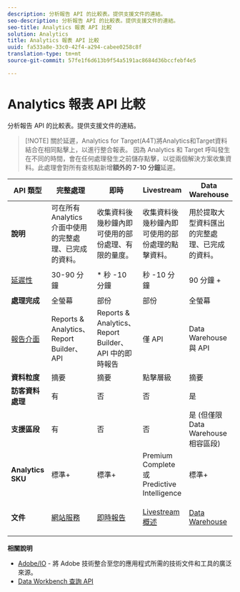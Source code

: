 ```yaml
---
description: 分析報告 API 的比較表。提供支援文件的連結。
seo-description: 分析報告 API 的比較表。提供支援文件的連結。
seo-title: Analytics 報表 API 比較
solution: Analytics
title: Analytics 報表 API 比較
uuid: fa533a8e-33c0-42f4-a294-cabee0258c8f
translation-type: tm+mt
source-git-commit: 57fe1f6d613b9f54a5191ac8684d36bccfebf4e5

---
```



# Analytics 報表 API 比較

分析報告 API 的比較表。提供支援文件的連結。

> [!NOTE] 關於延遲，Analytics for Target(A4T)將Analytics和Target資料結合在相同點擊上，以進行整合報表。 因為 Analytics 和 Target 呼叫發生在不同的時間，會在任何處理發生之前儲存點擊，以從兩個解決方案收集資料。此處理會對所有查核點新增&#x200B;**額外的 7-10 分鐘**&#x200B;延遲。

<table id="table_7AF4FD678D494063ADF459B3CBC3EF3F"> 
 <thead> 
  <tr> 
   <th colname="col1" class="entry"> API 類型 </th> 
   <th colname="col2" class="entry"> 完整處理 </th> 
   <th colname="col3" class="entry"> 即時 </th> 
   <th colname="col4" class="entry"> Livestream </th> 
   <th colname="col5" class="entry"> Data Warehouse </th> 
  </tr> 
 </thead>
 <tbody> 
  <tr> 
   <td colname="col1"> <b>說明</b> </td> 
   <td colname="col2"> 可在所有 Analytics 介面中使用的完整處理、已完成的資料。 </td> 
   <td colname="col3"> 收集資料後幾秒鐘內即可使用的部份處理、有限的量度。 </td> 
   <td colname="col4"> 收集資料後幾秒鐘內即可使用的部份處理的點擊資料。 </td> 
   <td colname="col5"> 用於提取大型資料匯出的完整處理、已完成的資料。 </td> 
  </tr> 
  <tr> 
   <td colname="col1"> <p><a href="https://marketing.adobe.com/resources/help/en_US/analytics/whitepapers/analytics-data-availability.pdf"  > 延遲性</a> </p> </td> 
   <td colname="col2"> 30-90 分鐘 </td> 
   <td colname="col3"> * 秒 -10 分鐘 </td> 
   <td colname="col4"> 秒 -10 分鐘 </td> 
   <td colname="col5"> 90 分鐘 + </td> 
  </tr> 
  <tr> 
   <td colname="col1"> <b>處理完成</b> </td> 
   <td colname="col2"> 全螢幕 </td> 
   <td colname="col3"> 部份 </td> 
   <td colname="col4"> 部份 </td> 
   <td colname="col5"> 全螢幕 </td> 
  </tr> 
  <tr> 
   <td colname="col1"> <a href="https://marketing.adobe.com/resources/help/en_US/reference/"  > 報告介面</a> </td> 
   <td colname="col2"> Reports &amp; Analytics、Report Builder、API </td> 
   <td colname="col3"> Reports &amp; Analytics、Report Builder、API 中的即時報告 </td> 
   <td colname="col4"> 僅 API </td> 
   <td colname="col5"> Data Warehouse 與 API </td> 
  </tr> 
  <tr> 
   <td colname="col1"> <b>資料粒度</b> </td> 
   <td colname="col2"> 摘要 </td> 
   <td colname="col3"> 摘要 </td> 
   <td colname="col4"> 點擊層級 </td> 
   <td colname="col5"> 摘要 </td> 
  </tr> 
  <tr> 
   <td colname="col1"> <b>訪客資料處理</b> </td> 
   <td colname="col2"> 有 </td> 
   <td colname="col3"> 否 </td> 
   <td colname="col4"> 否 </td> 
   <td colname="col5"> 是 </td> 
  </tr> 
  <tr> 
   <td colname="col1"> <b>支援區段</b> </td> 
   <td colname="col2"> 有 </td> 
   <td colname="col3"> 否 </td> 
   <td colname="col4"> 否 </td> 
   <td colname="col5"> 是 (但僅限 Data Warehouse 相容區段) </td> 
  </tr> 
  <tr> 
   <td colname="col1"> <b>Analytics SKU</b> </td> 
   <td colname="col2"> 標準+ </td> 
   <td colname="col3"> 標準+ </td> 
   <td colname="col4"> Premium Complete 或 Predictive Intelligence </td> 
   <td colname="col5"> 標準+ </td> 
  </tr> 
  <tr> 
   <td colname="col1"> <b>文件</b> </td> 
   <td colname="col2"> <p> <a href="https://marketing.adobe.com/developer/documentation/analytics-reporting-1-4/get-started%E2%80%8B"  > 網站服務</a> </p> </td> 
   <td colname="col3"> <p> <a href="https://marketing.adobe.com/developer/documentation/analytics-reporting-1-4/real-time"  > 即時報告</a> </p> </td> 
   <td colname="col4"> <p> <a href="https://marketing.adobe.com/developer/documentation/analytics-live-stream/overview-1%E2%80%8B"  > Livestream 概述</a> </p> </td> 
   <td colname="col5"> <p><a href="https://marketing.adobe.com/resources/help/en_US/reference/data_warehouse.html"  > Data Warehouse</a> </p> </td> 
  </tr> 
 </tbody> 
</table>

**相關說明**

* [Adobe/IO](https://www.adobe.io/) - 將 Adobe 技術整合至您的應用程式所需的技術文件和工具的廣泛來源。
* [Data Workbench 查詢 API](https://marketing.adobe.com/developer/documentation/data-workbench-query-api/c-ins-qry-api)

